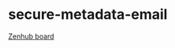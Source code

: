 # secure-metadata-email

[Zenhub board](https://app.zenhub.com/workspaces/secure-email-metadata-6238dbdb13a8e80010c8c1f7/board?invite=true)
